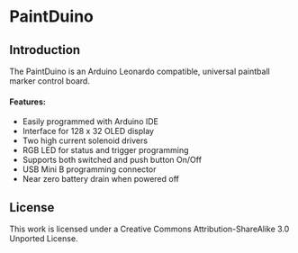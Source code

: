 # PaintDuino


## Introduction
The PaintDuino is an Arduino Leonardo compatible, universal paintball marker control board.

#### Features:
* Easily programmed with Arduino IDE
* Interface for 128 x 32 OLED display
* Two high current solenoid drivers
* RGB LED for status and trigger programming
* Supports both switched and push button On/Off
* USB Mini B programming connector
* Near zero battery drain when powered off

## License
This work is licensed under a Creative Commons Attribution-ShareAlike 3.0 Unported License.
